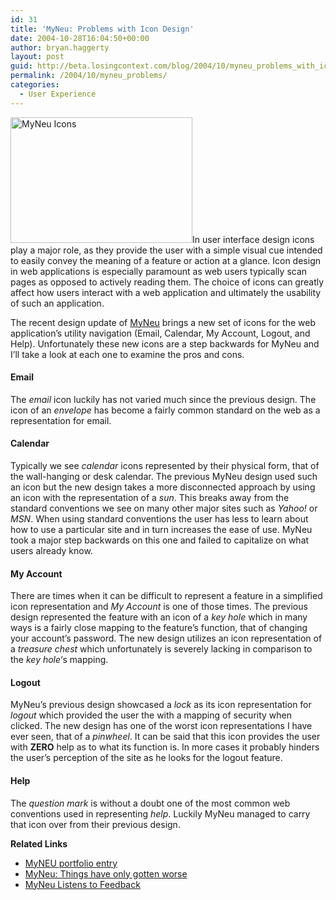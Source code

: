 ```yaml
---
id: 31
title: 'MyNeu: Problems with Icon Design'
date: 2004-10-28T16:04:50+00:00
author: bryan.haggerty
layout: post
guid: http://beta.losingcontext.com/blog/2004/10/myneu_problems_with_icon_design.php
permalink: /2004/10/myneu_problems/
categories:
  - User Experience
---
```

<img src="/blog/images/myneu-icons.gif" alt="MyNeu Icons" class="image-right" border="0" height="201" width="291" />In user interface design icons play a major role, as they provide the user with a simple visual cue intended to easily convey the meaning of a feature or action at a glance. Icon design in web applications is especially paramount as web users typically scan pages as opposed to actively reading them. The choice of icons can greatly affect how users interact with a web application and ultimately the usability of such an application.

The recent design update of [MyNeu](http://www.myneu.neu.edu/ "Visit MyNeu") brings a new set of icons for the web application&#8217;s utility navigation (Email, Calendar, My Account, Logout, and Help). Unfortunately these new icons are a step backwards for MyNeu and I&#8217;ll take a look at each one to examine the pros and cons.

#### Email

The _email_ icon luckily has not varied much since the previous design. The icon of an _envelope_ has become a fairly common standard on the web as a representation for email.

#### Calendar

Typically we see _calendar_ icons represented by their physical form, that of the wall-hanging or desk calendar. The previous MyNeu design used such an icon but the new design takes a more disconnected approach by using an icon with the representation of a _sun_. This breaks away from the standard conventions we see on many other major sites such as _Yahoo!_ or _MSN_. When using standard conventions the user has less to learn about how to use a particular site and in turn increases the ease of use. MyNeu took a major step backwards on this one and failed to capitalize on what users already know.

#### My Account

There are times when it can be difficult to represent a feature in a simplified icon representation and _My Account_ is one of those times. The previous design represented the feature with an icon of a _key hole_ which in many ways is a fairly close mapping to the feature&#8217;s function, that of changing your account&#8217;s password. The new design utilizes an icon representation of a _treasure chest_ which unfortunately is severely lacking in comparison to the _key hole_&#8216;s mapping.

#### Logout

MyNeu&#8217;s previous design showcased a _lock_ as its icon representation for _logout_ which provided the user the with a mapping of security when clicked. The new design has one of the worst icon representations I have ever seen, that of a _pinwheel_. It can be said that this icon provides the user with **ZERO** help as to what its function is. In more cases it probably hinders the user&#8217;s perception of the site as he looks for the logout feature.

#### Help

The _question mark_ is without a doubt one of the most common web conventions used in representing _help_. Luckily MyNeu managed to carry that icon over from their previous design.

<p id="related-links">
  <strong>Related Links</strong>
</p>

  * [MyNEU portfolio entry](http://www.losingcontext.com/portfolio/myneu/)
  * [MyNeu: Things have only gotten worse](http://www.losingcontext.com/blog/2004/06/myneu_things_ha.php)
  * [MyNeu Listens to Feedback](http://www.losingcontext.com/blog/2005/03/myneu_listens_t.php)